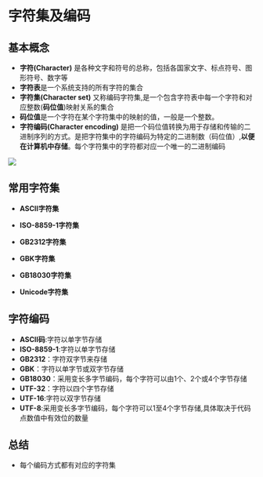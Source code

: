 # 字符集及编码

## 基本概念

- **字符(Character)** 是各种文字和符号的总称，包括各国家文字、标点符号、图形符号、数字等
- **字符表**是一个系统支持的所有字符的集合
- **字符集(Character set)** 又称编码字符集,是一个包含字符表中每一个字符和对应整数(**码位值**)映射关系的集合
- **码位值**是一个字符在某个字符集中的映射的值，一般是一个整数。
- **字符编码(Character encoding)** 是把一个码位值转换为用于存储和传输的二进制序列的方式。是把字符集中的字符编码为特定的二进制数（码位值）,**以便在计算机中存储**。每个字符集中的字符都对应一个唯一的二进制编码

![](F:\学习总结\img\webp.png)

## 常用字符集

- **ASCII字符集**

- **ISO-8859-1字符集**
- **GB2312字符集**
- **GBK字符集**
- **GB18030字符集**

- **Unicode字符集**

## 字符编码

- **ASCII码**:字符以单字节存储
- **ISO-8859-1**:字符以单字节存储
- **GB2312**：字符双字节来存储
- **GBK**：字符以单字节或双字节存储
- **GB18030**：采用变长多字节编码，每个字符可以由1个、2个或4个字节存储
- **UTF-32**：字符以四个字节存储
- **UTF-16**:字符以双字节存储
- **UTF-8**:采用变长多字节编码，每个字符可以1至4个字节存储,具体取决于代码点数值中有效位的数量

## 总结

- 每个编码方式都有对应的字符集

